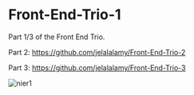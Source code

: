 # Front-End-Trio-1
Part 1/3 of the Front End Trio.

Part 2: https://github.com/jelalalamy/Front-End-Trio-2

Part 3: https://github.com/jelalalamy/Front-End-Trio-3

![nier1](https://user-images.githubusercontent.com/55110521/134116553-58073ab0-67c6-42bf-a3b3-8dfc497b5eec.png)


